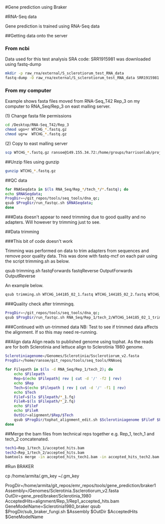 #Gene prediction using Braker

#RNA-Seq data

Gene prediction is trained using RNA-Seq data 

##Getting data onto the server
### From ncbi
Data used for this test analysis SRA code: SRR1915981 was downloaded using fastq-dump

```bash
mkdir -p raw_rna/external/S_sclerotiorum_test_RNA_data
fastq-dump -O raw_rna/external/S_sclerotiorum_test_RNA_data SRR1915981
```

### From my computer
Example shows fasta files moved from RNA-Seq_T42 Rep_3 on my computer to RNA_Seq/Rep_3 on east malling server.

(1) Change fasta file permissions
```bash
cd /Desktop/RNA-Seq_T42/Rep_3
chmod ugo+r WTCHG_*.fastq.gz
chmod ug+w  WTCHG_*.fastq.gz
```

(2) Copy to east malling server
```bash
scp WTCHG_*.fastq.gz ransoe@149.155.34.72:/home/groups/harrisonlab/project_files/Sclerotinia_spp/RNA_Seq/Rep_3
```

##Unzip files using gunzip
```bash
gunzip WTCHG_*.fastq.gz
```

##QC data
```bash
for RNASeqdata in $(ls RNA_Seq/Rep_*/tech_*/*.fastq); do
echo $RNASeqdata;
ProgDir=~/git_repos/tools/seq_tools/dna_qc;
qsub $ProgDir/run_fastqc.sh $RNASeqdata;
done

```
###Data doesn't appear to need trimming due to good quality and no adapters. Will however try trimming just to see.

##Data trimming

###This bit of code doesn't work

Trimming was performed on data to trim adapters from sequences and remove poor quality data.
This was done with fastq-mcf on each pair using the script trimming.sh as below.

qsub trimming.sh fastqForwards fastqReverse OutputForwards OutputReverse

An example below.

```bash
qsub trimming.sh WTCHG_144185_02_1.fastq WTCHG_144185_02_2.fastq WTCHG_144185_02_1_trim.fq WTCHG_144185_02_2_trim.fq
```

###Quality check after trimmingq. 
```bash
ProgDir=~/git_repos/tools/seq_tools/dna_qc;
qsub $ProgDir/run_fastqc.sh RNA_Seq/Rep_1/tech_2/WTCHG_144185_02_1_trim.fq;
```

###Continued with un-trimmed data
NB: Test to see if trimmed data affects the alignment. If so this may need re-running.


##Align data
Align reads to published genome using tophat. As the reads are for both Sclerotinia and lettuce align to Sclerotinia 1980 genome.

```bash
Sclerotiniagenome=/Genomes/Sclerotinia/Ssclerotiorum_v2.fasta
ProgDir=/home/ransoe/git_repos/tools/seq_tools/RNAseq
	
for Filepath in $(ls -d RNA_Seq/Rep_1/tech_2); do
	echo $Filepath
	Rep=$(echo $Filepath| rev | cut -d '/' -f2 | rev)
	echo $Rep
	Tech=$(echo $Filepath | rev | cut -d '/' -f1 | rev)
	echo $Tech
	FileF=$(ls $Filepath/*_1.fq)
	FileR=$(ls $Filepath/*_2.fq)
	echo $FileF
	echo $FileR
	OutDir=alignment/$Rep/$Tech
	qsub $ProgDir/tophat_alignment_edit.sh $Sclerotiniagenome $FileF $FileR $OutDir
done
```

##Merge the bam files from technical reps together
e.g. Rep_1, tech_1 and tech_2 concatenated. 
```bash
tech1=Rep_1/tech_1/accepted_hits.bam
tech2=Rep_1/tech_2/accepted_hits.bam
bamtools merge -in accepted_hits_tech1.bam -in accepted_hits_tech2.bam -out Rep1_accepted_hits.bam
```


#Run BRAKER

cp /home/armita/.gm_key ~/.gm_key

ProgDir=/home/armita/git_repos/emr_repos/tools/gene_prediction/braker1
Assembly=/Genomes/Sclerotinia.Ssclerotiorum_v2.fasta
OutDir=gene_pred/braker/Sclerotinia_1980
AcceptedHits=alignment/Rep_1/Rep1_accepted_hits.bam
GeneModelName=Sclerotinia1980_braker
qsub $ProgDir/sub_braker_fungi.sh $Assembly $OutDir $AcceptedHits $GeneModelName


